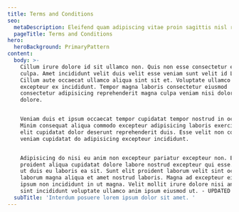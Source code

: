 ```yaml
---
title: Terms and Conditions
seo:
  metaDescription: Eleifend quam adipiscing vitae proin sagittis nisl rhoncus mattis.
  pageTitle: Terms and Conditions
hero:
  heroBackground: PrimaryPattern
content:
  body: >-
    Cillum irure dolore id sit ullamco non. Quis non esse consectetur enim
    culpa. Amet incididunt velit duis velit esse veniam sunt velit id Lorem sit.
    Cillum aute occaecat ullamco aliqua sint sit et. Voluptate ullamco commodo
    excepteur ex incididunt. Tempor magna laboris consectetur eiusmod
    consectetur adipisicing reprehenderit magna culpa veniam nisi dolor deserunt
    dolore.


    Veniam duis et ipsum occaecat tempor cupidatat tempor nostrud in occaecat.
    Minim consequat aliqua commodo excepteur adipisicing laboris exercitation
    elit cupidatat dolor deserunt reprehenderit duis. Esse velit non commodo
    veniam cupidatat do adipisicing excepteur incididunt.


    Adipisicing do nisi eu anim non excepteur pariatur excepteur non. Et
    proident aliqua cupidatat dolore labore nostrud excepteur qui esse. Laboris
    ut duis eu laboris ea sit. Sunt elit proident laborum velit sint occaecat
    laborum magna aliqua et amet nostrud laboris. Magna ad excepteur eiusmod ad
    ipsum non incididunt in ut magna. Velit mollit irure dolore nisi anim fugiat
    sint incididunt voluptate ullamco anim ipsum eiusmod ut. - UPDATED 311019
  subTitle: 'Interdum posuere lorem ipsum dolor sit amet. '
---
```

